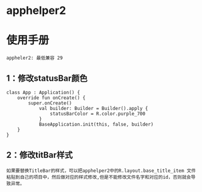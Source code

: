 # apphelper2

# 使用手册

    appheler2: 最低兼容 29

## 1：修改statusBar颜色

    class App : Application() {
        override fun onCreate() {
            super.onCreate()
                val builder: Builder = Builder().apply {
                    statusBarColor = R.color.purple_700
                }
                BaseApplication.init(this, false, builder)
        }
    }    
 
## 2：修改titBar样式        
    如果要替换TitleBar的样式，可以把apphelper2中的R.layout.base_title_item 文件粘贴到自己的项目中，然后做对应的样式修改,但是不能修改文件名字和对应的id，否则就会导致异常。